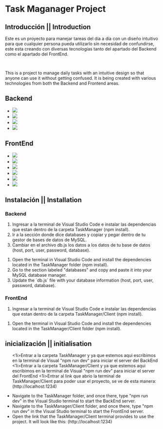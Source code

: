 <h1>Task Maganager Project</h1>
<h2>Introducción || Introduction</h2>
<p>Este es un proyecto para manejar tareas del día a día con un diseño intuitivo para que cualquier persona pueda utilizarlo sin necesidad de confundirse, este esta creando con diversas tecnologías tanto del apartado del Backend como el apartado del FrontEnd.</p><br/>

<p>This is a project to manage daily tasks with an intuitive design so that anyone can use it without getting confused. It is being created with various technologies from both the Backend and Frontend areas.</p>
<h2>Backend</h2>
<ul>
  <li><img src="https://img.shields.io/badge/-Node.js-339933?style=flat&logo=node.js&logoColor=white" /></li>
  <li><img src="https://img.shields.io/badge/-Express.js-000000?style=flat&logo=express&logoColor=white" /></li>
  <li><img src="https://img.shields.io/badge/-MySQL-4479A1?style=flat&logo=mysql&logoColor=white" /></li>
  <li><img src="https://img.shields.io/badge/-Docker-2496ED?style=flat&logo=docker&logoColor=white" /></li>
</ul>
<h2>FrontEnd</h2>
<ul>
  <li><img src="https://img.shields.io/badge/-HTML5-E34F26?style=flat&logo=html5&logoColor=white" /></li>
  <li><img src="https://img.shields.io/badge/-CSS3-1572B6?style=flat&logo=css3&logoColor=white" /></li>
  <li><img src="https://img.shields.io/badge/-JavaScript-F7DF1E?style=flat&logo=javascript&logoColor=black" /></li>
  <li><img src="https://img.shields.io/badge/-React-61DAFB?style=flat&logo=react&logoColor=black" /></li> 
  <li><img src="https://img.shields.io/badge/-Axios-5A29E4?style=flat&logo=axios&logoColor=white" /></li>
  <li><img src="https://img.shields.io/badge/-Formik-005F56?style=flat&logo=formik&logoColor=white" /></li>
</ul>

<h2>Instalación || Installation</h2>
<h3>Backend</h3>
<ol>
  <li>Ingresar a la terminal de Visual Studio Code e instalar las dependencias que estan dentro de la carpeta TaskManager (npm install).</li>
  <li>Ir a la sección donde dice databases y copiar y pegar dentro de tu gestor de bases de datos de MySQL.</li> 
  <li>Cambiar en el archivo db.js los datos a los datos de tu base de datos (host, port, user, password, database).</li>
</ol>

<ol>
  <li>Open the terminal in Visual Studio Code and install the dependencies located in the TaskManager folder (npm install).</li>
  <li>Go to the section labeled "databases" and copy and paste it into your MySQL database manager.</li>
  <li>Update the `db.js` file with your database information (host, port, user, password, database).</li>
</ol>

<h3>FrontEnd</h3>
<ol>
  <li>Ingresar a la terminal de Visual Studio Code e instalar las dependencias que estan dentro de la carpeta TaskManager/Client (npm install).</li>
</ol>

<ol>
  <li>Open the terminal in Visual Studio Code and install the dependencies located in the TaskManager/Client folder (npm install).</li>
</ol>

<h2>inicialización || initialisation</h2>
<ul>
  <1i>Entrar a la carpeta TaskManager y ya que estemos aqui escribimos en la terminal de Visual "npm run dev" para iniciar el server del BackEnd</li>
  <1i>Entrar a la carpeta TaskManager/Client y ya que estemos aqui escribimos en la terminal de Visual "npm run dev" para iniciar el server del FrontEnd</li>
  <1i>Entrar al link que abrio la terminal de TaskManager/Client para poder usar el proyecto, se ve de esta manera: (http://localhost:1234)</li>
</ul>
<ul>
  <li>Navigate to the TaskManager folder, and once there, type "npm run dev" in the Visual Studio terminal to start the BackEnd server.</li>
  <li>Navigate to the TaskManager/Client folder, and once there, type "npm run dev" in the Visual Studio terminal to start the FrontEnd server.</li>
  <li>Open the link that the TaskManager/Client terminal provides to use the project. It will look like this: (http://localhost:1234)</li>
</ul>
